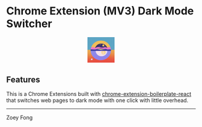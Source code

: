 # Chrome Extension (MV3) Dark Mode Switcher

<div align='center'><img src="src/assets/img/logo.png" width="72"/>

<div align='left'>

## Features

This is a Chrome Extensions built with [chrome-extension-boilerplate-react](https://github.com/lxieyang/chrome-extension-boilerplate-react) that switches web pages to dark mode with one click with little overhead.

---

Zoey Fong
